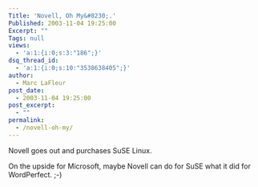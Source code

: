 ```yaml
---
Title: 'Novell, Oh My&#8230;.'
Published: 2003-11-04 19:25:00
Excerpt: ""
Tags: null
views:
  - 'a:1:{i:0;s:3:"186";}'
dsq_thread_id:
  - 'a:1:{i:0;s:10:"3538638405";}'
author:
  - Marc LaFleur
post_date:
  - 2003-11-04 19:25:00
post_excerpt:
  - ""
permalink:
  - /novell-oh-my/
---
```

<p>Novell goes out and purchases SuSE Linux. </p>
<p>On the upside for Microsoft, maybe Novell can do for SuSE what it did for WordPerfect. ;-)</p>